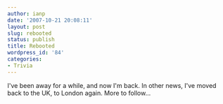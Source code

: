 ```yaml
---
author: ianp
date: '2007-10-21 20:08:11'
layout: post
slug: rebooted
status: publish
title: Rebooted
wordpress_id: '84'
categories:
- Trivia
---
```


I've been away for a while, and now I'm back. In other news, I've moved
back to the UK, to London again. More to follow...
